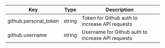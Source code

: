| Key | Type | Description |
| --- | ---- | ----------- |
| github.personal_token | string | Token for Github auth to increase API requests |
| github.username | string | Username for Github auth to increase API requests |
